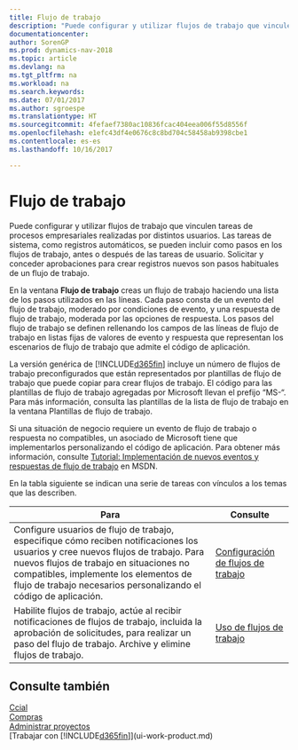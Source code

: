 ```yaml
---
title: Flujo de trabajo
description: "Puede configurar y utilizar flujos de trabajo que vinculen tareas de procesos empresariales realizadas por distintos usuarios. Las tareas de sistema, como registros automáticos, se pueden incluir como pasos en los flujos de trabajo, antes o después de las tareas de usuario. Solicitar y conceder aprobaciones para crear registros nuevos son pasos habituales de un flujo de trabajo."
documentationcenter: 
author: SorenGP
ms.prod: dynamics-nav-2018
ms.topic: article
ms.devlang: na
ms.tgt_pltfrm: na
ms.workload: na
ms.search.keywords: 
ms.date: 07/01/2017
ms.author: sgroespe
ms.translationtype: HT
ms.sourcegitcommit: 4fefaef7380ac10836fcac404eea006f55d8556f
ms.openlocfilehash: e1efc43df4e0676c8c8bd704c58458ab9398cbe1
ms.contentlocale: es-es
ms.lasthandoff: 10/16/2017

---
```

# <a name="workflow"></a>Flujo de trabajo
Puede configurar y utilizar flujos de trabajo que vinculen tareas de procesos empresariales realizadas por distintos usuarios. Las tareas de sistema, como registros automáticos, se pueden incluir como pasos en los flujos de trabajo, antes o después de las tareas de usuario. Solicitar y conceder aprobaciones para crear registros nuevos son pasos habituales de un flujo de trabajo.  

 En la ventana **Flujo de trabajo** creas un flujo de trabajo haciendo una lista de los pasos utilizados en las líneas. Cada paso consta de un evento del flujo de trabajo, moderado por condiciones de evento, y una respuesta de flujo de trabajo, moderada por las opciones de respuesta. Los pasos del flujo de trabajo se definen rellenando los campos de las líneas de flujo de trabajo en listas fijas de valores de evento y respuesta que representan los escenarios de flujo de trabajo que admite el código de aplicación.  

 La versión genérica de [!INCLUDE[d365fin](includes/d365fin_md.md)] incluye un número de flujos de trabajo preconfigurados que están representados por plantillas de flujo de trabajo que puede copiar para crear flujos de trabajo. El código para las plantillas de flujo de trabajo agregadas por Microsoft llevan el prefijo “MS-“. Para más información, consulta las plantillas de la lista de flujo de trabajo en la ventana Plantillas de flujo de trabajo.  

 Si una situación de negocio requiere un evento de flujo de trabajo o respuesta no compatibles, un asociado de Microsoft tiene que implementarlos personalizando el código de aplicación. Para obtener más información, consulte [Tutorial: Implementación de nuevos eventos y respuestas de flujo de trabajo](https://msdn.microsoft.com/en-us/library/mt574349.aspx) en MSDN.  

 En la tabla siguiente se indican una serie de tareas con vínculos a los temas que las describen.  

|**Para**|**Consulte**|  
|------------|-------------|  
|Configure usuarios de flujo de trabajo, especifique cómo reciben notificaciones los usuarios y cree nuevos flujos de trabajo. Para nuevos flujos de trabajo en situaciones no compatibles, implemente los elementos de flujo de trabajo necesarios personalizando el código de aplicación.|[Configuración de flujos de trabajo](across-set-up-workflows.md)|  
|Habilite flujos de trabajo, actúe al recibir notificaciones de flujos de trabajo, incluida la aprobación de solicitudes, para realizar un paso del flujo de trabajo. Archive y elimine flujos de trabajo.|[Uso de flujos de trabajo](across-use-workflows.md)|  

## <a name="see-also"></a>Consulte también  
[Ccial](sales-manage-sales.md)  
[Compras](purchasing-manage-purchasing.md)  
[Administrar proyectos](projects-manage-projects.md)  
[Trabajar con [!INCLUDE[d365fin](includes/d365fin_md.md)]](ui-work-product.md)

